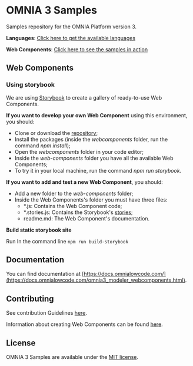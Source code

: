 # OMNIA 3 Samples

Samples repository for the OMNIA Platform version 3.

**Languages**: [Click here to get the available languages](https://github.com/OMNIALowCode/omnia3-samples/tree/master/languages)

**Web Components**: [Click here to see the samples in action](https://omnialowcode.github.io/omnia3-samples/webcomponents/docs)

## Web Components

### Using storybook

We are using [Storybook](https://storybook.js.org/docs/basics/introduction/) to create a gallery of ready-to-use Web Components.

**If you want to develop your own Web Component** using this environment, you should:

- Clone or download the [repository](https://github.com/OMNIALowCode/omnia3-samples);
- Install the packages (inside the _webcomponents_ folder, run the command _npm install_);
- Open the _webcomponents_ folder in your code editor;
- Inside the _web-components_ folder you have all the available Web Components;
- To try it in your local machine, run the command _npm run storybook_.

**If you want to add and test a new Web Component**, you should:

- Add a new folder to the _web-components_ folder;
- Inside the Web Components's folder you must have three files:
  - \*.js: Contains the Web Component code;
  - \*.stories.js: Contains the Storybook's [stories](https://storybook.js.org/docs/guides/guide-html/#step-4-write-your-stories);
  - readme.md: The Web Component's documentation.

**Build static storybook site**

Run In the command line `npm run build-storybook`

## Documentation

You can find documentation at [https://docs.omnialowcode.com/](https://docs.omnialowcode.com/omnia3_modeler_webcomponents.html).

## Contributing

See contribution Guidelines [here](CONTRIBUTING.md).

Information about creating Web Components can be found [here](https://github.com/OMNIALowCode/omnia3-samples#web-components).

## License

OMNIA 3 Samples are available under the [MIT license](http://opensource.org/licenses/MIT).
